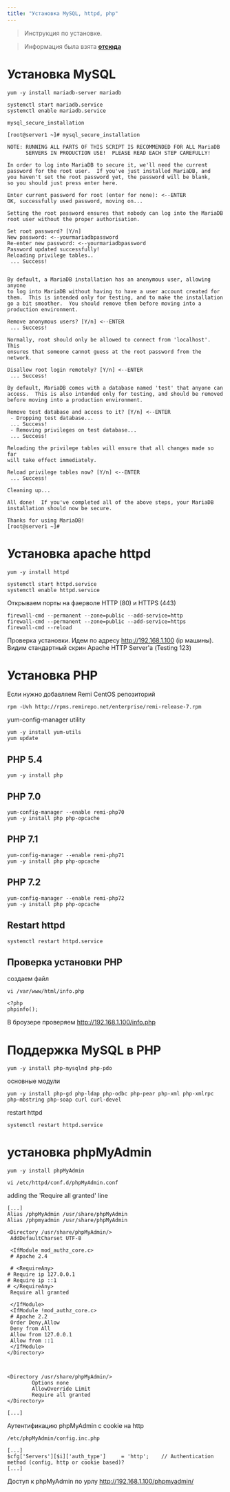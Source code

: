 ```yaml
---
title: "Установка MySQL, httpd, php"
---
```


> Инструкция по установке.
<!--more-->

>  Информация была взята [__отсюда__](https://www.howtoforge.com/tutorial/centos-lamp-server-apache-mysql-php/)

# Установка MySQL

```
yum -y install mariadb-server mariadb
```

```
systemctl start mariadb.service
systemctl enable mariadb.service
```

```
mysql_secure_installation
```

```
[root@server1 ~]# mysql_secure_installation

NOTE: RUNNING ALL PARTS OF THIS SCRIPT IS RECOMMENDED FOR ALL MariaDB
      SERVERS IN PRODUCTION USE!  PLEASE READ EACH STEP CAREFULLY!

In order to log into MariaDB to secure it, we'll need the current
password for the root user.  If you've just installed MariaDB, and
you haven't set the root password yet, the password will be blank,
so you should just press enter here.

Enter current password for root (enter for none): <--ENTER
OK, successfully used password, moving on...

Setting the root password ensures that nobody can log into the MariaDB
root user without the proper authorisation.

Set root password? [Y/n] 
New password: <--yourmariadbpassword
Re-enter new password: <--yourmariadbpassword
Password updated successfully!
Reloading privilege tables..
 ... Success!


By default, a MariaDB installation has an anonymous user, allowing anyone
to log into MariaDB without having to have a user account created for
them.  This is intended only for testing, and to make the installation
go a bit smoother.  You should remove them before moving into a
production environment.

Remove anonymous users? [Y/n] <--ENTER
 ... Success!

Normally, root should only be allowed to connect from 'localhost'.  This
ensures that someone cannot guess at the root password from the network.

Disallow root login remotely? [Y/n] <--ENTER
 ... Success!

By default, MariaDB comes with a database named 'test' that anyone can
access.  This is also intended only for testing, and should be removed
before moving into a production environment.

Remove test database and access to it? [Y/n] <--ENTER
 - Dropping test database...
 ... Success!
 - Removing privileges on test database...
 ... Success!

Reloading the privilege tables will ensure that all changes made so far
will take effect immediately.

Reload privilege tables now? [Y/n] <--ENTER
 ... Success!

Cleaning up...

All done!  If you've completed all of the above steps, your MariaDB
installation should now be secure.

Thanks for using MariaDB!
[root@server1 ~]#
```

# Установка apache httpd

```
yum -y install httpd
```

```
systemctl start httpd.service
systemctl enable httpd.service
```

Открываем порты на фаерволе HTTP (80) и HTTPS (443)
```
firewall-cmd --permanent --zone=public --add-service=http 
firewall-cmd --permanent --zone=public --add-service=https
firewall-cmd --reload
```

Проверка установки. Идем по адресу http://192.168.1.100 (ip машины). Видим стандартный скрин Apache HTTP Server'а (Testing 123)

# Установка PHP

Если нужно добавляем Remi CentOS репозиторий
```
rpm -Uvh http://rpms.remirepo.net/enterprise/remi-release-7.rpm
```

yum-config-manager utility
```
yum -y install yum-utils
yum update
```

## PHP 5.4

```
yum -y install php
```

## PHP 7.0

```
yum-config-manager --enable remi-php70
yum -y install php php-opcache
```

## PHP 7.1

```
yum-config-manager --enable remi-php71
yum -y install php php-opcache
```

## PHP 7.2

```
yum-config-manager --enable remi-php72
yum -y install php php-opcache
```

## Restart httpd

```
systemctl restart httpd.service
```

## Проверка установки PHP

создаем файл
```
vi /var/www/html/info.php
```

```
<?php
phpinfo();
```

В броузере проверяем http://192.168.1.100/info.php

# Поддержка MySQL в PHP

```
yum -y install php-mysqlnd php-pdo
```

основные модули
```
yum -y install php-gd php-ldap php-odbc php-pear php-xml php-xmlrpc php-mbstring php-soap curl curl-devel
```

restart httpd
```
systemctl restart httpd.service
```

# установка phpMyAdmin

```
yum -y install phpMyAdmin
```

```
vi /etc/httpd/conf.d/phpMyAdmin.conf
```

adding the 'Require all granted' line
```
[...]
Alias /phpMyAdmin /usr/share/phpMyAdmin
Alias /phpmyadmin /usr/share/phpMyAdmin

<Directory /usr/share/phpMyAdmin/>
 AddDefaultCharset UTF-8

 <IfModule mod_authz_core.c>
 # Apache 2.4

 # <RequireAny>
# Require ip 127.0.0.1
# Require ip ::1
# </RequireAny>
 Require all granted
 
 </IfModule>
 <IfModule !mod_authz_core.c>
 # Apache 2.2
 Order Deny,Allow
 Deny from All
 Allow from 127.0.0.1
 Allow from ::1
 </IfModule>
</Directory>



<Directory /usr/share/phpMyAdmin/>
        Options none
        AllowOverride Limit
        Require all granted
</Directory>

[...] 
```

Аутентификацию phpMyAdmin с cookie на http
```
/etc/phpMyAdmin/config.inc.php
```

```
[...]
$cfg['Servers'][$i]['auth_type']     = 'http';    // Authentication method (config, http or cookie based)?
[...]
```

Доступ к phpMyAdmin по урлу http://192.168.1.100/phpmyadmin/
